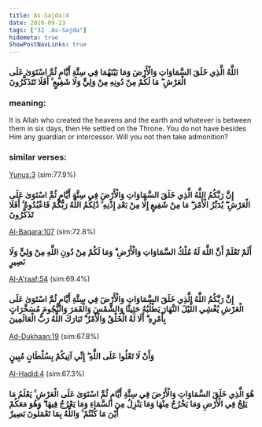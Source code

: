 ```yaml
---
title: As-Sajda:4
date: 2010-09-23
tags: ["32 .As-Sajda"]
hidemeta: true 
ShowPostNavLinks: true 
---
```

### اللَّهُ الَّذِي خَلَقَ السَّمَاوَاتِ وَالْأَرْضَ وَمَا بَيْنَهُمَا فِي سِتَّةِ أَيَّامٍ ثُمَّ اسْتَوَىٰ عَلَى الْعَرْشِ ۖ مَا لَكُمْ مِنْ دُونِهِ مِنْ وَلِيٍّ وَلَا شَفِيعٍ ۚ أَفَلَا تَتَذَكَّرُونَ
### meaning: 
It is Allah who created the heavens and the earth and whatever is between them in six days, then He settled on the Throne. You do not have besides Him any guardian or intercessor. Will you not then take admonition?
### similar verses: 

[Yunus:3](/10/3) (sim:77.9%)

### إِنَّ رَبَّكُمُ اللَّهُ الَّذِي خَلَقَ السَّمَاوَاتِ وَالْأَرْضَ فِي سِتَّةِ أَيَّامٍ ثُمَّ اسْتَوَىٰ عَلَى الْعَرْشِ ۖ يُدَبِّرُ الْأَمْرَ ۖ مَا مِنْ شَفِيعٍ إِلَّا مِنْ بَعْدِ إِذْنِهِ ۚ ذَٰلِكُمُ اللَّهُ رَبُّكُمْ فَاعْبُدُوهُ ۚ أَفَلَا تَذَكَّرُونَ

[Al-Baqara:107](/2/107) (sim:72.8%)

### أَلَمْ تَعْلَمْ أَنَّ اللَّهَ لَهُ مُلْكُ السَّمَاوَاتِ وَالْأَرْضِ ۗ وَمَا لَكُمْ مِنْ دُونِ اللَّهِ مِنْ وَلِيٍّ وَلَا نَصِيرٍ

[Al-A'raaf:54](/7/54) (sim:69.4%)

### إِنَّ رَبَّكُمُ اللَّهُ الَّذِي خَلَقَ السَّمَاوَاتِ وَالْأَرْضَ فِي سِتَّةِ أَيَّامٍ ثُمَّ اسْتَوَىٰ عَلَى الْعَرْشِ يُغْشِي اللَّيْلَ النَّهَارَ يَطْلُبُهُ حَثِيثًا وَالشَّمْسَ وَالْقَمَرَ وَالنُّجُومَ مُسَخَّرَاتٍ بِأَمْرِهِ ۗ أَلَا لَهُ الْخَلْقُ وَالْأَمْرُ ۗ تَبَارَكَ اللَّهُ رَبُّ الْعَالَمِينَ

[Ad-Dukhaan:19](/44/19) (sim:67.8%)

### وَأَنْ لَا تَعْلُوا عَلَى اللَّهِ ۖ إِنِّي آتِيكُمْ بِسُلْطَانٍ مُبِينٍ

[Al-Hadid:4](/57/4) (sim:67.3%)

### هُوَ الَّذِي خَلَقَ السَّمَاوَاتِ وَالْأَرْضَ فِي سِتَّةِ أَيَّامٍ ثُمَّ اسْتَوَىٰ عَلَى الْعَرْشِ ۚ يَعْلَمُ مَا يَلِجُ فِي الْأَرْضِ وَمَا يَخْرُجُ مِنْهَا وَمَا يَنْزِلُ مِنَ السَّمَاءِ وَمَا يَعْرُجُ فِيهَا ۖ وَهُوَ مَعَكُمْ أَيْنَ مَا كُنْتُمْ ۚ وَاللَّهُ بِمَا تَعْمَلُونَ بَصِيرٌ
